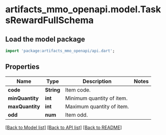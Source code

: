 # artifacts_mmo_openapi.model.TasksRewardFullSchema

## Load the model package
```dart
import 'package:artifacts_mmo_openapi/api.dart';
```

## Properties
Name | Type | Description | Notes
------------ | ------------- | ------------- | -------------
**code** | **String** | Item code. | 
**minQuantity** | **int** | Minimum quantity of item. | 
**maxQuantity** | **int** | Maximum quantity of item. | 
**odd** | **num** | Item odd. | 

[[Back to Model list]](../README.md#documentation-for-models) [[Back to API list]](../README.md#documentation-for-api-endpoints) [[Back to README]](../README.md)


